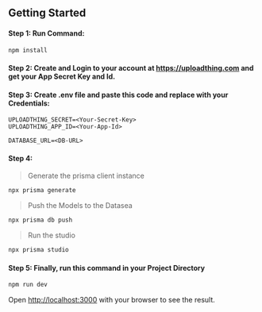 ## Getting Started

#### Step 1: Run Command:
```bash
npm install
```

#### Step 2: Create and Login to your account at https://uploadthing.com and get your App Secret Key and Id.

#### Step 3: Create **.env** file and paste this code and replace with your Credentials:
```.env
UPLOADTHING_SECRET=<Your-Secret-Key>
UPLOADTHING_APP_ID=<Your-App-Id>

DATABASE_URL=<DB-URL>
```

#### Step 4:
> Generate the prisma client instance
```bash
npx prisma generate
``` 

> Push the Models to the Datasea
```bash
npx prisma db push
```

> Run the studio
```bash
npx prisma studio
```

#### Step 5: Finally, run this command in your Project Directory
```bash
npm run dev
```

Open [http://localhost:3000](http://localhost:3000) with your browser to see the result.